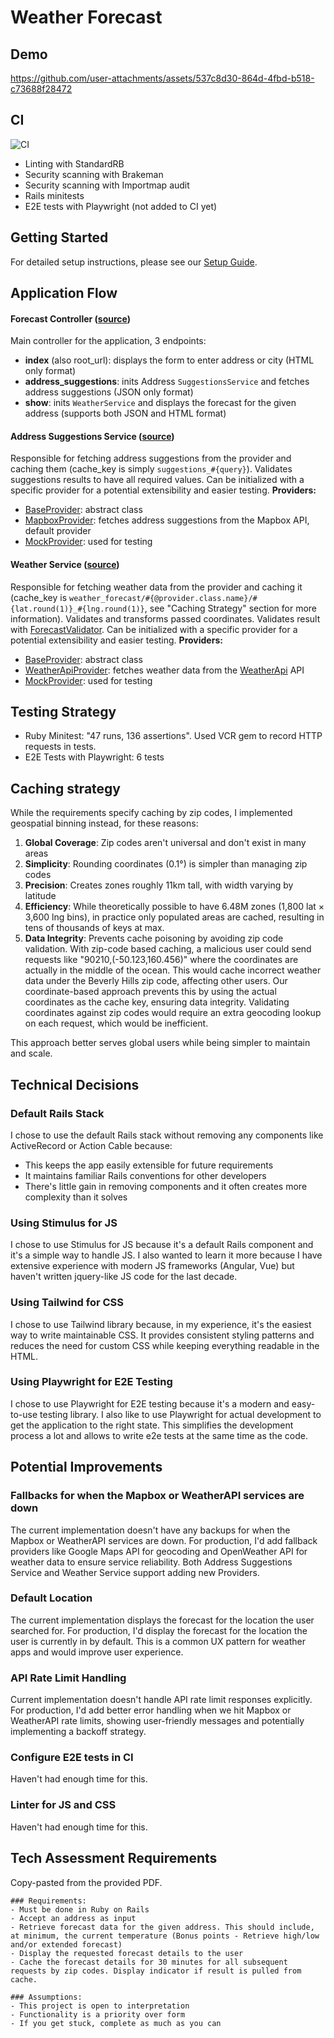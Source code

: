 # Weather Forecast

## Demo
https://github.com/user-attachments/assets/537c8d30-864d-4fbd-b518-c73688f28472


## CI
![CI](https://github.com/iabdulin/weather-forecast/actions/workflows/ci.yml/badge.svg)
- Linting with StandardRB
- Security scanning with Brakeman
- Security scanning with Importmap audit
- Rails minitests
- E2E tests with Playwright (not added to CI yet)

## Getting Started

For detailed setup instructions, please see our [Setup Guide](docs/setup.md).


## Application Flow

#### Forecast Controller ([source](https://github.com/iabdulin/weather-forecast/blob/main/app/controllers/forecast_controller.rb))

Main controller for the application, 3 endpoints:
- **index** (also root_url): displays the form to enter address or city (HTML only format)
- **address_suggestions**: inits Address `SuggestionsService` and fetches address suggestions (JSON only format)
- **show**: inits `WeatherService` and displays the forecast for the given address (supports both JSON and HTML format)


#### Address Suggestions Service ([source](https://github.com/iabdulin/weather-forecast/blob/main/app/services/address_suggestions/suggestions_service.rb))

Responsible for fetching address suggestions from the provider and caching them (cache_key is simply `suggestions_#{query}`).
Validates suggestions results to have all required values.
Can be initialized with a specific provider for a potential extensibility and easier testing.
**Providers:**
- [BaseProvider](https://github.com/iabdulin/weather-forecast/blob/main/app/services/address_suggestions/providers/base_provider.rb): abstract class
- [MapboxProvider](https://github.com/iabdulin/weather-forecast/blob/main/app/services/address_suggestions/providers/mapbox_provider.rb): fetches address suggestions from the Mapbox API, default provider
- [MockProvider](https://github.com/iabdulin/weather-forecast/blob/main/app/services/address_suggestions/providers/mock_provider.rb): used for testing


#### Weather Service ([source](https://github.com/iabdulin/weather-forecast/blob/main/app/services/weather/weather_service.rb))

Responsible for fetching weather data from the provider and caching it (cache_key is `weather_forecast/#{@provider.class.name}/#{lat.round(1)}_#{lng.round(1)}`, see "Caching Strategy" section for more information).
Validates and transforms passed coordinates.
Validates result with [ForecastValidator](https://github.com/iabdulin/weather-forecast/blob/main/app/services/weather/forecast_validator.rb).
Can be initialized with a specific provider for a potential extensibility and easier testing.
**Providers:**
- [BaseProvider](https://github.com/iabdulin/weather-forecast/blob/main/app/services/weather/providers/base_provider.rb): abstract class
- [WeatherApiProvider](https://github.com/iabdulin/weather-forecast/blob/main/app/services/weather/providers/weather_api_com_provider.rb): fetches weather data from the [WeatherApi](https://www.weatherapi.com/) API
- [MockProvider](https://github.com/iabdulin/weather-forecast/blob/main/app/services/weather/providers/mock_provider.rb): used for testing


## Testing Strategy

- Ruby Minitest: "47 runs, 136 assertions". Used VCR gem to record HTTP requests in tests.
- E2E Tests with Playwright: 6 tests

## Caching strategy

While the requirements specify caching by zip codes, I implemented geospatial binning instead, for these reasons:

1. **Global Coverage**: Zip codes aren't universal and don't exist in many areas
2. **Simplicity**: Rounding coordinates (0.1°) is simpler than managing zip codes
3. **Precision**: Creates zones roughly 11km tall, with width varying by latitude
4. **Efficiency**: While theoretically possible to have 6.48M zones (1,800 lat × 3,600 lng bins), in practice only populated areas are cached, resulting in tens of thousands of keys at max.
5. **Data Integrity**: Prevents cache poisoning by avoiding zip code validation. With zip-code based caching, a malicious user could send requests like "90210,(-50.123,160.456)" where the coordinates are actually in the middle of the ocean. This would cache incorrect weather data under the Beverly Hills zip code, affecting other users. Our coordinate-based approach prevents this by using the actual coordinates as the cache key, ensuring data integrity. Validating coordinates against zip codes would require an extra geocoding lookup on each request, which would be inefficient.

This approach better serves global users while being simpler to maintain and scale.

## Technical Decisions

### Default Rails Stack

I chose to use the default Rails stack without removing any components like ActiveRecord or Action Cable because:
- This keeps the app easily extensible for future requirements
- It maintains familiar Rails conventions for other developers
- There's little gain in removing components and it often creates more complexity than it solves

### Using Stimulus for JS

I chose to use Stimulus for JS because it's a default Rails component and it's a simple way to handle JS.
I also wanted to learn it more because I have extensive experience with modern JS frameworks (Angular, Vue) but haven't written jquery-like JS code for the last decade.

### Using Tailwind for CSS

I chose to use Tailwind library because, in my experience, it's the easiest way to write maintainable CSS. It provides consistent styling patterns and reduces the need for custom CSS while keeping everything readable in the HTML.

### Using Playwright for E2E Testing

I chose to use Playwright for E2E testing because it's a modern and easy-to-use testing library.
I also like to use Playwright for actual development to get the application to the right state.
This simplifies the development process a lot and allows to write e2e tests at the same time as the code.


## Potential Improvements

### Fallbacks for when the Mapbox or WeatherAPI services are down
The current implementation doesn't have any backups for when the Mapbox or WeatherAPI services are down. For production, I'd add fallback providers like Google Maps API for geocoding and OpenWeather API for weather data to ensure service reliability. Both Address Suggestions Service and Weather Service support adding new Providers.

### Default Location
The current implementation displays the forecast for the location the user searched for. For production, I'd display the forecast for the location the user is currently in by default. This is a common UX pattern for weather apps and would improve user experience.

### API Rate Limit Handling
Current implementation doesn't handle API rate limit responses explicitly. For production, I'd add better error handling when we hit Mapbox or WeatherAPI rate limits, showing user-friendly messages and potentially implementing a backoff strategy.

### Configure E2E tests in CI
Haven't had enough time for this.

### Linter for JS and CSS
Haven't had enough time for this.


## Tech Assessment Requirements

Copy-pasted from the provided PDF.

```
### Requirements:
- Must be done in Ruby on Rails
- Accept an address as input
- Retrieve forecast data for the given address. This should include, at minimum, the current temperature (Bonus points - Retrieve high/low and/or extended forecast)
- Display the requested forecast details to the user
- Cache the forecast details for 30 minutes for all subsequent requests by zip codes. Display indicator if result is pulled from cache.

### Assumptions:
- This project is open to interpretation
- Functionality is a priority over form
- If you get stuck, complete as much as you can
```

